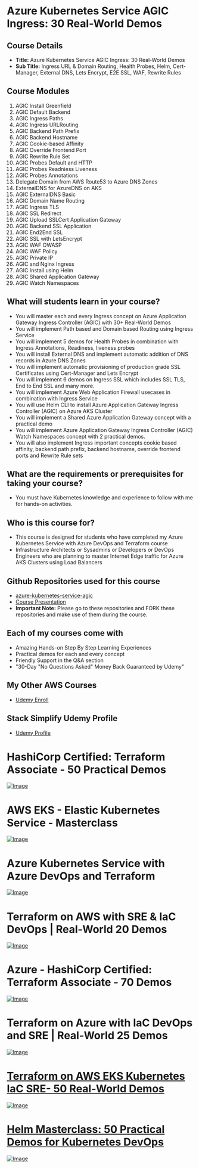 # Azure Kubernetes Service AGIC Ingress: 30 Real-World Demos

## Course Details
- **Title:** Azure Kubernetes Service AGIC Ingress: 30 Real-World Demos
- **Sub Title:** Ingress URL & Domain Routing, Health Probes, Helm, Cert-Manager, External DNS, Lets Encrypt, E2E SSL, WAF, Rewrite Rules

## Course Modules
01. AGIC Install Greenfield
02. AGIC Default Backend
03. AGIC Ingress Paths
04. AGIC Ingress URLRouting
05. AGIC Backend Path Prefix
06. AGIC Backend Hostname
07. AGIC Cookie-based Affinity
08. AGIC Override Frontend Port
09. AGIC Rewrite Rule Set
10. AGIC Probes Default and HTTP
11. AGIC Probes Readniess Liveness
12. AGIC Probes Annotations
13. Delegate Domain from AWS Route53 to Azure DNS Zones
14. ExternalDNS for AzureDNS on AKS
15. AGIC ExternalDNS Basic
16. AGIC Domain Name Routing
17. AGIC Ingress TLS
18. AGIC SSL Redirect
19. AGIC Upload SSLCert Application Gateway
20. AGIC Backend SSL Application
21. AGIC End2End SSL
22. AGIC SSL with LetsEncrypt
23. AGIC WAF OWASP
24. AGIC WAF Policy
25. AGIC Private IP
26. AGIC and Nginx Ingress
27. AGIC Install using Helm
28. AGIC Shared Application Gateway
29. AGIC Watch Namespaces


## What will students learn in your course?
- You will master each and every Ingress concept on Azure Application Gateway Ingress Controller (AGIC) with 30+ Real-World Demos
- You will implement Path based and Domain based Routing using Ingress Service
- You will implement 5 demos for Health Probes in combination with Ingress Annotations, Readiness, liveness probes
- You will install External DNS and implement automatic addition of DNS records in Azure DNS Zones
- You will implement automatic provisioning of production grade SSL Certificates using Cert-Manager and Lets Encrypt
- You will implement 6 demos on Ingress SSL which includes SSL TLS, End to End SSL and many more. 
- You will implement Azure Web Application Firewall usecases in combination with Ingress Service
- You will use Helm CLI to install Azure Application Gateway Ingress Controller (AGIC) on Azure AKS Cluster
- You will implement a Shared Azure Application Gateway concept with a practical demo
- You will implement Azure Application Gateway Ingress Controller (AGIC) Watch Namespaces concept with 2 practical demos. 
- You will also implement Ingress important concepts cookie based affinity, backend path prefix, backend hostname, override frontend ports and Rewrite Rule sets



## What are the requirements or prerequisites for taking your course?
- You must have Kubernetes knowledge and experience to follow with me for hands-on activities.


## Who is this course for?
- This course is designed for students who have completed my Azure Kubernetes Service with Azure DevOps and Terraform course
- Infrastructure Architects or Sysadmins or Developers or DevOps Engineers who are planning to master Internet Edge traffic for Azure AKS Clusters using Load Balancers

## Github Repositories used for this course
- [azure-kubernetes-service-agic](https://github.com/stacksimplify/azure-kubernetes-service-agic)
- [Course Presentation](https://github.com/stacksimplify/azure-kubernetes-service-agic/course-presentation)
- **Important Note:** Please go to these repositories and FORK these repositories and make use of them during the course.

## Each of my courses come with
- Amazing Hands-on Step By Step Learning Experiences
- Practical demos for each and every concept
- Friendly Support in the Q&A section
- "30-Day "No Questions Asked" Money Back Guaranteed by Udemy"

## My Other AWS Courses
- [Udemy Enroll](https://www.stacksimplify.com/azure-aks/courses/stacksimplify-best-selling-courses-on-udemy/)

## Stack Simplify Udemy Profile
- [Udemy Profile](https://www.udemy.com/user/kalyan-reddy-9/)

# HashiCorp Certified: Terraform Associate - 50 Practical Demos
[![Image](https://stacksimplify.com/course-images/hashicorp-certified-terraform-associate-highest-rated.png "HashiCorp Certified: Terraform Associate - 50 Practical Demos")](https://links.stacksimplify.com/hashicorp-certified-terraform-associate) 

# AWS EKS - Elastic Kubernetes Service - Masterclass
[![Image](https://stacksimplify.com/course-images/AWS-EKS-Kubernetes-Masterclass-DevOps-Microservices-course.png "AWS EKS Kubernetes - Masterclass")](https://www.udemy.com/course/aws-eks-kubernetes-masterclass-devops-microservices/?referralCode=257C9AD5B5AF8D12D1E1)


# Azure Kubernetes Service with Azure DevOps and Terraform 
[![Image](https://stacksimplify.com/course-images/azure-kubernetes-service-with-azure-devops-and-terraform.png "Azure Kubernetes Service with Azure DevOps and Terraform")](https://www.udemy.com/course/azure-kubernetes-service-with-azure-devops-and-terraform/?referralCode=2499BF7F5FAAA506ED42)

# Terraform on AWS with SRE & IaC DevOps | Real-World 20 Demos
[![Image](https://stacksimplify.com/course-images/terraform-on-aws-best-seller.png "Terraform on AWS with SRE & IaC DevOps | Real-World 20 Demos")](https://links.stacksimplify.com/terraform-on-aws-with-sre-and-iacdevops)

# Azure - HashiCorp Certified: Terraform Associate - 70 Demos
[![Image](https://stacksimplify.com/course-images/azure-hashicorp-certified-terraform-associate-highest-rated.png "Azure - HashiCorp Certified: Terraform Associate - 70 Demos")](https://links.stacksimplify.com/azure-hashicorp-certified-terraform-associate)

# Terraform on Azure with IaC DevOps and SRE | Real-World 25 Demos

[![Image](https://stacksimplify.com/course-images/terraform-on-azure-with-iac-azure-devops-sre-1.png "Terraform on Azure with IaC DevOps and SRE | Real-World 25 Demos")](https://links.stacksimplify.com/terraform-on-azure-with-iac-devops-sre)

# [Terraform on AWS EKS Kubernetes IaC SRE- 50 Real-World Demos](https://links.stacksimplify.com/terraform-on-aws-eks-kubernetes-iac-sre)

[![Image](https://stacksimplify.com/course-images/terraform-on-aws-eks-kubernetes.png "Terraform on AWS EKS Kubernetes IaC SRE- 50 Real-World Demos ")](https://links.stacksimplify.com/terraform-on-aws-eks-kubernetes-iac-sre)

# [Helm Masterclass: 50 Practical Demos for Kubernetes DevOps](https://links.stacksimplify.com/helm-masterclass-kubernetes-devops)
[![Image](images/helm-highest-rated.png "Helm Masterclass: 50 Practical Demos for Kubernetes DevOps")](https://links.stacksimplify.com/helm-masterclass-kubernetes-devops)

